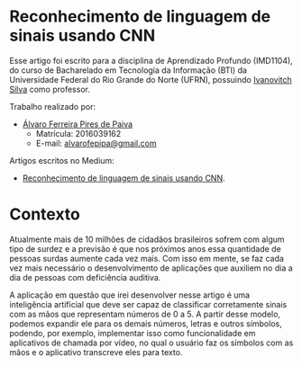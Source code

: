 # Reconhecimento de linguagem de sinais usando CNN
Esse artigo foi escrito para a disciplina de Aprendizado Profundo (IMD1104), do curso de Bacharelado em Tecnologia da Informação (BTI) da Universidade Federal do Rio Grande do Norte (UFRN), possuindo [Ivanovitch Silva](https://github.com/ivanovitchm) como professor.

Trabalho realizado por:
- <a href="https://github.com/alvarofpp">Álvaro Ferreira Pires de Paiva</a>
  - Matrícula: 2016039162
  - E-mail: alvarofepipa@gmail.com

Artigos escritos no Medium:
- [Reconhecimento de linguagem de sinais usando CNN](https://alvarofpp.medium.com/reconhecimento-de-linguagem-de-sinais-usando-cnn-75bb9a703fe3).

# Contexto
Atualmente mais de 10 milhões de cidadãos brasileiros sofrem com algum tipo de surdez e a previsão é que nos próximos anos essa quantidade de pessoas surdas aumente cada vez mais. Com isso em mente, se faz cada vez mais necessário o desenvolvimento de aplicações que auxiliem no dia a dia de pessoas com deficiência auditiva.

A aplicação em questão que irei desenvolver nesse artigo é uma inteligência artificial que deve ser capaz de classificar corretamente sinais com as mãos que representam números de 0 a 5. A partir desse modelo, podemos expandir ele para os demais números, letras e outros símbolos, podendo, por exemplo, implementar isso como funcionalidade em aplicativos de chamada por vídeo, no qual o usuário faz os símbolos com as mãos e o aplicativo transcreve eles para texto.
